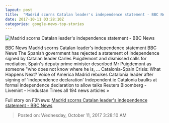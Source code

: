 ```yaml
---
layout: post
title:  "Madrid scorns Catalan leader's independence statement - BBC News"
date: 2017-10-11 03:28:10Z
categories: google-news-top-stories
---
```


![Madrid scorns Catalan leader's independence statement - BBC News](https://ichef.bbci.co.uk/news/1024/cpsprodpb/2DBA/production/_98260711_gettyimages-859859172.jpg)

BBC News Madrid scorns Catalan leader's independence statement BBC News The Spanish government has rejected a statement of independence signed by Catalan leader Carles Puigdemont and dismissed calls for mediation. Spain's deputy prime minister described Mr Puigdemont as someone "who does not know where he is, ... Catalonia-Spain Crisis: What Happens Next? Voice of America Madrid rebukes Catalonia leader after signing of 'independence declaration' Independent.ie Catalonia baulks at formal independence declaration to allow talks Reuters Bloomberg - Livemint - Hindustan Times all 194 news articles »


Full story on F3News: [Madrid scorns Catalan leader's independence statement - BBC News](http://www.f3nws.com/n/CJGQC)

> Posted on: Wednesday, October 11, 2017 3:28:10 AM
